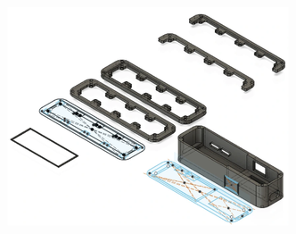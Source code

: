 ![expanded view of clock 3d model](https://raw.githubusercontent.com/AashvikTyagi/writing/main/2022-10-04_Qlock:_A_MAX7219_LED_Desk_Clock/assets/qlock-cad.webp)
